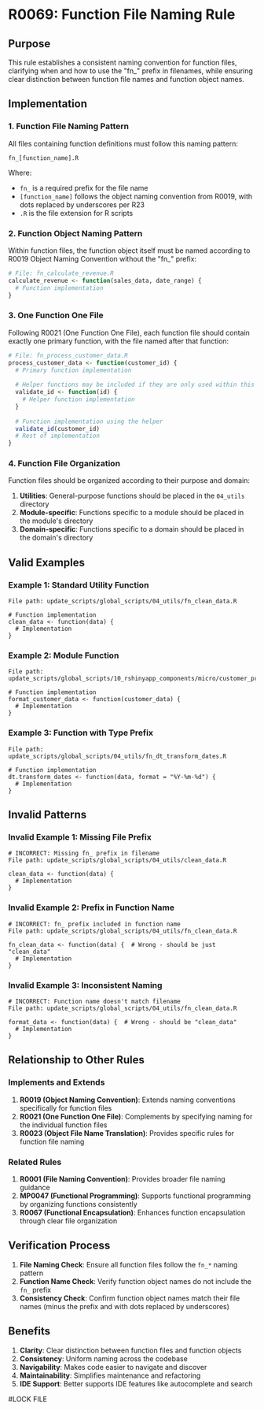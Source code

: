 # R0069: Function File Naming Rule

## Purpose
This rule establishes a consistent naming convention for function files, clarifying when and how to use the "fn_" prefix in filenames, while ensuring clear distinction between function file names and function object names.

## Implementation

### 1. Function File Naming Pattern

All files containing function definitions must follow this naming pattern:
```
fn_[function_name].R
```

Where:
- `fn_` is a required prefix for the file name
- `[function_name]` follows the object naming convention from R0019, with dots replaced by underscores per R23
- `.R` is the file extension for R scripts

### 2. Function Object Naming Pattern

Within function files, the function object itself must be named according to R0019 Object Naming Convention without the "fn_" prefix:
```r
# File: fn_calculate_revenue.R
calculate_revenue <- function(sales_data, date_range) {
  # Function implementation
}
```

### 3. One Function One File

Following R0021 (One Function One File), each function file should contain exactly one primary function, with the file named after that function:

```r
# File: fn_process_customer_data.R
process_customer_data <- function(customer_id) {
  # Primary function implementation
  
  # Helper functions may be included if they are only used within this function
  validate_id <- function(id) {
    # Helper function implementation
  }
  
  # Function implementation using the helper
  validate_id(customer_id)
  # Rest of implementation
}
```

### 4. Function File Organization

Function files should be organized according to their purpose and domain:

1. **Utilities**: General-purpose functions should be placed in the `04_utils` directory
2. **Module-specific**: Functions specific to a module should be placed in the module's directory
3. **Domain-specific**: Functions specific to a domain should be placed in the domain's directory

## Valid Examples

### Example 1: Standard Utility Function

```
File path: update_scripts/global_scripts/04_utils/fn_clean_data.R

# Function implementation
clean_data <- function(data) {
  # Implementation
}
```

### Example 2: Module Function

```
File path: update_scripts/global_scripts/10_rshinyapp_components/micro/customer_profile/fn_format_customer_data.R

# Function implementation
format_customer_data <- function(customer_data) {
  # Implementation
}
```

### Example 3: Function with Type Prefix

```
File path: update_scripts/global_scripts/04_utils/fn_dt_transform_dates.R

# Function implementation
dt.transform_dates <- function(data, format = "%Y-%m-%d") {
  # Implementation
}
```

## Invalid Patterns

### Invalid Example 1: Missing File Prefix

```
# INCORRECT: Missing fn_ prefix in filename
File path: update_scripts/global_scripts/04_utils/clean_data.R

clean_data <- function(data) {
  # Implementation
}
```

### Invalid Example 2: Prefix in Function Name

```
# INCORRECT: fn_ prefix included in function name
File path: update_scripts/global_scripts/04_utils/fn_clean_data.R

fn_clean_data <- function(data) {  # Wrong - should be just "clean_data"
  # Implementation
}
```

### Invalid Example 3: Inconsistent Naming

```
# INCORRECT: Function name doesn't match filename
File path: update_scripts/global_scripts/04_utils/fn_clean_data.R

format_data <- function(data) {  # Wrong - should be "clean_data"
  # Implementation
}
```

## Relationship to Other Rules

### Implements and Extends

1. **R0019 (Object Naming Convention)**: Extends naming conventions specifically for function files
2. **R0021 (One Function One File)**: Complements by specifying naming for the individual function files
3. **R0023 (Object File Name Translation)**: Provides specific rules for function file naming

### Related Rules

1. **R0001 (File Naming Convention)**: Provides broader file naming guidance
2. **MP0047 (Functional Programming)**: Supports functional programming by organizing functions consistently
3. **R0067 (Functional Encapsulation)**: Enhances function encapsulation through clear file organization

## Verification Process

1. **File Naming Check**: Ensure all function files follow the `fn_*` naming pattern
2. **Function Name Check**: Verify function object names do not include the `fn_` prefix
3. **Consistency Check**: Confirm function object names match their file names (minus the prefix and with dots replaced by underscores)

## Benefits

1. **Clarity**: Clear distinction between function files and function objects
2. **Consistency**: Uniform naming across the codebase
3. **Navigability**: Makes code easier to navigate and discover
4. **Maintainability**: Simplifies maintenance and refactoring
5. **IDE Support**: Better supports IDE features like autocomplete and search

#LOCK FILE
